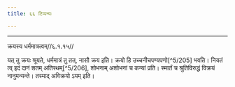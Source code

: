 ```yaml
---
title: ६६ टिप्पन्यः

---
```


[^5/203]: E2 om. tu

[^5/204]: E2: 5,191; E2: 2,113

____________________________________________


क्रयस्य धर्ममात्रत्वम्//६.१.१५//

यत् तु क्रयः श्रूयते, धर्ममात्रं तु तत्, नासौ क्रय इति। क्रयो हि उच्चनीचपण्यपणो[^5/205] भवति। नियतं त्व् इदं दानं शतम् अतिरथम्[^5/206], शोभनाम् अशोभनां च कन्यां प्रति। स्मार्तं च श्रुतिविरुद्धं विक्रयं नानुमन्यन्ते। तस्माद् अविक्रयो ऽयम् इति।
